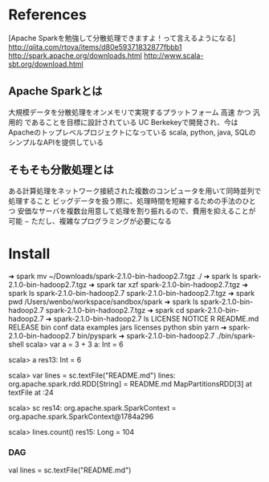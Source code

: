 # References
[Apache Sparkを勉強して分散処理できますよ！って言えるようになる] http://qiita.com/rtoya/items/d80e59371832877fbbb1
http://spark.apache.org/downloads.html
http://www.scala-sbt.org/download.html

## Apache Sparkとは
大規模データを分散処理をオンメモリで実現するプラットフォーム
高速 かつ 汎用的 であることを目標に設計されている
UC Berkekeyで開発され、今はApacheのトップレベルプロジェクトになっている
scala, python, java, SQLのシンプルなAPIを提供している
## そもそも分散処理とは
ある計算処理をネットワーク接続された複数のコンピュータを用いて同時並列で処理すること
ビッグデータを扱う際に、処理時間を短縮するための手法のひとつ
安価なサーバを複数台用意して処理を割り振れるので、費用を抑えることが可能 − ただし、複雑なプログラミングが必要になる


# Install
➜  spark mv ~/Downloads/spark-2.1.0-bin-hadoop2.7.tgz ./
➜  spark ls
spark-2.1.0-bin-hadoop2.7.tgz
➜  spark tar xzf spark-2.1.0-bin-hadoop2.7.tgz
➜  spark ls
spark-2.1.0-bin-hadoop2.7     spark-2.1.0-bin-hadoop2.7.tgz
➜  spark pwd
/Users/wenbo/workspace/sandbox/spark
➜  spark ls
spark-2.1.0-bin-hadoop2.7     spark-2.1.0-bin-hadoop2.7.tgz
➜  spark cd spark-2.1.0-bin-hadoop2.7
➜  spark-2.1.0-bin-hadoop2.7 ls
LICENSE   NOTICE    R         README.md RELEASE   bin       conf      data      examples  jars      licenses  python    sbin      yarn
➜  spark-2.1.0-bin-hadoop2.7 bin/pyspark
➜  spark-2.1.0-bin-hadoop2.7 ./bin/spark-shell
scala> var a = 3 + 3
a: Int = 6

scala> a
res13: Int = 6

scala> var lines = sc.textFile("README.md")
lines: org.apache.spark.rdd.RDD[String] = README.md MapPartitionsRDD[3] at textFile at <console>:24

scala> sc
res14: org.apache.spark.SparkContext = org.apache.spark.SparkContext@1784a296

scala> lines.count()
res15: Long = 104


### DAG
val lines = sc.textFile("README.md")


